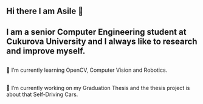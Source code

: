 
## Hi there I am Asile 👋


## I am a senior Computer Engineering student at Cukurova University and I always like to research and improve myself. 

##
🌱 I’m currently learning OpenCV, Computer Vision and Robotics.


##
 🔭 I’m currently working on my Graduation Thesis and the thesis project is about that Self-Driving Cars. 


<!--
Here are some ideas to get you started:

- 👯 I’m looking to collaborate on ...
- 🤔 I’m looking for help with ...
- 💬 Ask me about ...
- 📫 How to reach me: ...
- 😄 Pronouns: ...
- ⚡ Fun fact: ...
--!>

